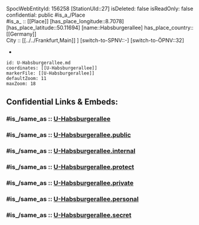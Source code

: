 ﻿---
location:
- 50.11694
- 8.7078
mapmarker: subway
mapzoom:
- 8
- 18
tags:
- geo/station/subway
type: Station
---

SpocWebEntityId: 156258
[StationUId::27] 
isDeleted: false
isReadOnly: false
confidential: public
#is_a_/Place  
#is_a_ :: [[Place]] 
[has_place_longitude::8.7078] 
[has_place_latitude::50.11694] 
[name::Habsburgerallee] 
has_place_country:: [[Germany]]  
City :: [[../../Frankfurt,Main]] ] 
[switch-to-SPNV::-] 
[switch-to-ÖPNV::32] 

-

```leaflet
id: U-Habsburgerallee.md
coordinates: [[U-Habsburgerallee]] 
markerFile: [[U-Habsburgerallee]] 
defaultZoom: 11 
maxZoom: 18
```


## Confidential Links & Embeds: 

### #is_/same_as :: [U-Habsburgerallee](U-Habsburgerallee.md) 

### #is_/same_as :: [U-Habsburgerallee.public](/_public/Earth/Continent/Europe/Europe~Central/Germany/Germany~West/Hessen/counties~Hessen/Frankfurt~Main/Stations-FFM~U/U-Habsburgerallee.public.md) 

### #is_/same_as :: [U-Habsburgerallee.internal](/_internal/Earth/Continent/Europe/Europe~Central/Germany/Germany~West/Hessen/counties~Hessen/Frankfurt~Main/Stations-FFM~U/U-Habsburgerallee.internal.md) 

### #is_/same_as :: [U-Habsburgerallee.protect](/_protect/Earth/Continent/Europe/Europe~Central/Germany/Germany~West/Hessen/counties~Hessen/Frankfurt~Main/Stations-FFM~U/U-Habsburgerallee.protect.md) 

### #is_/same_as :: [U-Habsburgerallee.private](/_private/Earth/Continent/Europe/Europe~Central/Germany/Germany~West/Hessen/counties~Hessen/Frankfurt~Main/Stations-FFM~U/U-Habsburgerallee.private.md) 

### #is_/same_as :: [U-Habsburgerallee.personal](/_personal/Earth/Continent/Europe/Europe~Central/Germany/Germany~West/Hessen/counties~Hessen/Frankfurt~Main/Stations-FFM~U/U-Habsburgerallee.personal.md) 

### #is_/same_as :: [U-Habsburgerallee.secret](/_secret/Earth/Continent/Europe/Europe~Central/Germany/Germany~West/Hessen/counties~Hessen/Frankfurt~Main/Stations-FFM~U/U-Habsburgerallee.secret.md)


